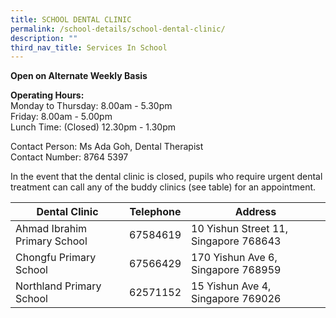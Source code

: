 ```yaml
---
title: SCHOOL DENTAL CLINIC
permalink: /school-details/school-dental-clinic/
description: ""
third_nav_title: Services In School
---
```




**Open on Alternate Weekly Basis**

**Operating Hours:**
<br>Monday to Thursday: 8.00am - 5.30pm
<br>Friday: 8.00am - 5.00pm
<br>Lunch Time: (Closed) 12.30pm - 1.30pm
 
Contact Person: Ms Ada Goh, Dental Therapist
<br>Contact Number: 8764 5397

In the event that the dental clinic is closed, pupils who require urgent dental treatment can call any of the buddy clinics (see table) for an appointment.

| Dental Clinic   | Telephone | Address             |
|--------|----------|----------------|
| Ahmad Ibrahim Primary School | 67584619  | 10 Yishun Street 11, Singapore 768643 |
| Chongfu Primary School       | 67566429  | 170 Yishun Ave 6, Singapore 768959    |
| Northland Primary School     | 62571152  | 15 Yishun Ave 4, Singapore 769026     |